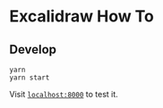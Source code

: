 # Excalidraw How To

## Develop

```
yarn
yarn start
```

Visit [`localhost:8000`](http://localhost:8000) to test it.
